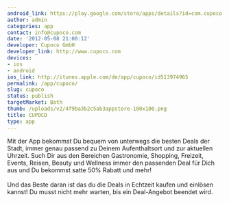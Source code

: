 ```yaml
---
android_link: https://play.google.com/store/apps/details?id=com.cupoco.mobile
author: admin
categories: app
contact: info@cupoco.com
date: '2012-05-08 21:00:12'
developer: Cupoco GmbH
developer_link: http://www.cupoco.com
devices: 
- ios
- android
ios_link: http://itunes.apple.com/de/app/cupoco/id513974965
permalink: /app/cupoco/
slug: cupoco
status: publish
targetMarket: Both
thumb: /uploads/v2/4f9ba3b2c5ab3appstore-100x100.png
title: CUPOCO
type: app
---
```


Mit der App bekommst Du bequem von unterwegs die besten Deals der Stadt, immer genau passend zu Deinem Aufenthaltsort und zur aktuellen Uhrzeit. Such Dir aus den Bereichen Gastronomie, Shopping, Freizeit, Events, Reisen, Beauty und Wellness immer den passenden Deal für Dich aus und Du bekommst satte 50% Rabatt und mehr!<br />
<br />
Und das Beste daran ist das du die Deals in Echtzeit kaufen und einlösen kannst! Du musst nicht mehr warten, bis ein Deal-Angebot beendet wird.